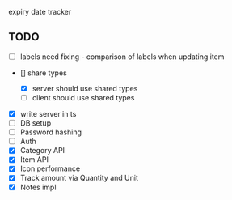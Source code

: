 expiry date tracker

## TODO

- [ ] labels need fixing - comparison of labels when updating item
- [] share types

  - [x] server should use shared types
  - [ ] client should use shared types

- [x] write server in ts
- [ ] DB setup
- [ ] Password hashing
- [ ] Auth
- [x] Category API
- [x] Item API
- [x] Icon performance
- [x] Track amount via Quantity and Unit
- [x] Notes impl
